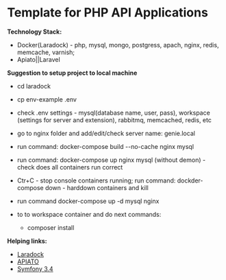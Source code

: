 Template for PHP API Applications
=====

**Technology Stack:**
- Docker(Laradock) - php, mysql, mongo, postgress, apach, nginx, redis, memcache, varnish;
- Apiato||Laravel


**Suggestion to setup project to local machine**

 - cd laradock
 - cp env-example .env
 - check .env settings - mysql(database name, user, pass), workspace (settings for server and extension), rabbitmq, memcached, redis, etc
 - go to nginx folder and add/edit/check server name: genie.local
 - run command: docker-compose build --no-cache nginx mysql
 - run command: docker-compose up nginx mysql (without demon) - check does all containers run correct
 - Ctr+C - stop console containers running; run command: dockder-compose down - harddown containers and kill
 - run command docker-compose up -d mysql nginx

 - to to workspace container and do next commands:
    - composer install

 **Helping links:**
  - [Laradock](http://laradock.io/)
  - [APIATO](http://docs.apiato.io/getting-started/installation/)
  - [Symfony 3.4](https://symfony.com/doc/3.4/index.html#gsc.tab=0)